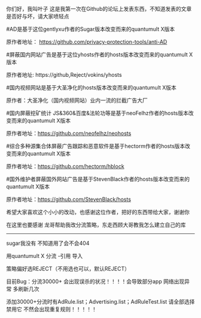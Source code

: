 你们好，我叫叶子 这是我第一次在Github的论坛上发表东西，不知道发表的文章是否好与坏，请大家喷轻点 


#AD是基于这位gentlyxu作者的Sugar版本改变而来的quantumult X版本

原作者地址：
https://github.com/privacy-protection-tools/anti-AD


#屏蔽国内网站广告是基于这位yhosts作者的hosts版本改变而来的quantumult X版本

原作者地址:
https://github,Reject/vokins/yhosts


#国内视频网站是基于大圣净化的hosts版本改变而来的quantumult X版本

原作者：大圣净化（国内视频网站）业内一流的拦截广告大厂


#国内屏蔽挖矿统计 JS&360&百度&法轮功等是基于neoFelhz作者的hosts版本改变而来的quantumult X版本

原作者地址：https://github.com/neofelhz/neohosts


#综合多种源集合体屏蔽广告跟踪和恶意软件是基于hectorm作者的hosts版本改变而来的quantumult X版本

原作者地址：https://github.com/hectorm/hblock


#国外维护者屏蔽国外网站广告是基于StevenBlack作者的hosts版本改变而来的quantumult X版本

原作者地址：https://github.com/StevenBlack/hosts


希望大家喜欢这个小小的改动，也感谢这位作者，把好的东西带给大家，谢谢你

在这里也要感谢
龙哥帮助我改分流策略，东走西顾大哥教我怎么建立自己的库

---------------------------------------------------

sugar我没有 不知道用了会不会404

用quantumult X  分流 -引用 导入 

策略偏好选REJECT（不用选也可以，默认REJECT）

目前Bug：分流30000+ 会出现误杀的状况！！！！会导致部分app 网络出现异常 多刷新几次

添加30000+分流时有AdRule.list；Advertising.list；AdRuleTest.list 
请全部选择禁用它 不然会出现重复规则！！！！！
